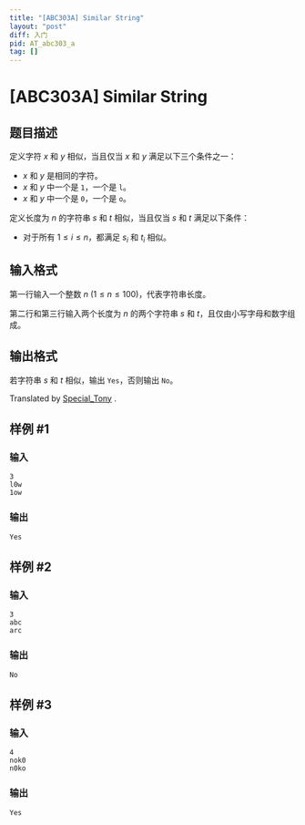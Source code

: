 ```yaml
---
title: "[ABC303A] Similar String"
layout: "post"
diff: 入门
pid: AT_abc303_a
tag: []
---
```


# [ABC303A] Similar String

## 题目描述

定义字符 $x$ 和 $y$ 相似，当且仅当 $x$ 和 $y$ 满足以下三个条件之一：
- $x$ 和 $y$ 是相同的字符。
- $x$ 和 $y$ 中一个是 `1`，一个是 `l`。
- $x$ 和 $y$ 中一个是 `0`，一个是 `o`。

定义长度为 $n$ 的字符串 $s$ 和 $t$ 相似，当且仅当 $s$ 和 $t$ 满足以下条件：
- 对于所有 $1\le i\le n$，都满足 $s_i$ 和 $t_i$ 相似。

## 输入格式

第一行输入一个整数 $n~(1\le n\le 100)$，代表字符串长度。

第二行和第三行输入两个长度为 $n$ 的两个字符串 $s$ 和 $t$，且仅由小写字母和数字组成。

## 输出格式

若字符串 $s$ 和 $t$ 相似，输出 `Yes`，否则输出 `No`。

Translated by [Special_Tony](https://www.luogu.com.cn/user/571147) .

## 样例 #1

### 输入

```
3
l0w
1ow
```

### 输出

```
Yes
```

## 样例 #2

### 输入

```
3
abc
arc
```

### 输出

```
No
```

## 样例 #3

### 输入

```
4
nok0
n0ko
```

### 输出

```
Yes
```

